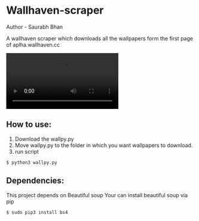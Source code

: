 # Wallhaven-scraper

Author - Saurabh Bhan

A wallhaven scraper which downloads all the wallpapers form the first page of aplha.wallhaven.cc

![](https://zippy.gfycat.com/SphericalCelebratedBull.webm)

## How to use:
  
  1. Download the wallpy.py
  2. Move wallpy.py to the folder in which you want wallpapers to download.
  3. run script 
```
$ python3 wallpy.py
```

## Dependencies:
  
  This project depends on Beautiful soup
  Your can install beautiful soup via pip
  ```
  $ sudo pip3 install bs4
  ```
  

